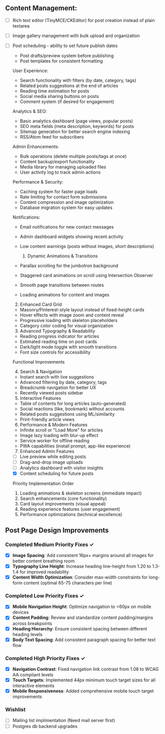 ## Content Management:
- [ ] Rich text editor (TinyMCE/CKEditor) for post creation instead of plain textarea
- [ ] Image gallery management with bulk upload and organization
- [ ] Post scheduling - ability to set future publish dates
  - Post drafts/preview system before publishing
  - Post templates for consistent formatting

  User Experience:
  - Search functionality with filters (by date, category, tags)
  - Related posts suggestions at the end of articles
  - Reading time estimation for posts
  - Social media sharing buttons on posts
  - Comment system (if desired for engagement)

  Analytics & SEO:
  - Basic analytics dashboard (page views, popular posts)
  - SEO meta fields (meta description, keywords) for posts
  - Sitemap generation for better search engine indexing
  - RSS/Atom feed for subscribers

  Admin Enhancements:
  - Bulk operations (delete multiple posts/tags at once)
  - Content backup/export functionality
  - Media library for managing uploaded files
  - User activity log to track admin actions

  Performance & Security:
  - Caching system for faster page loads
  - Rate limiting for contact form submissions
  - Content compression and image optimization
  - Database migration system for easy updates

  Notifications:
  - Email notifications for new contact messages
  - Admin dashboard widgets showing recent activity
  - Low content warnings (posts without images, short descriptions)

    1. Dynamic Animations & Transitions

  - Parallax scrolling for the jumbotron background
  - Staggered card animations on scroll using Intersection Observer
  - Smooth page transitions between routes
  - Loading animations for content and images

  2. Enhanced Card Grid

  - Masonry/Pinterest-style layout instead of fixed-height cards
  - Hover effects with image zoom and content reveal
  - Progressive loading with skeleton placeholders
  - Category color coding for visual organization

  3. Advanced Typography & Readability

  - Reading progress indicator for articles
  - Estimated reading time on post cards
  - Dark/light mode toggle with smooth transitions
  - Font size controls for accessibility

  Functional Improvements

  4. Search & Navigation

  - Instant search with live suggestions
  - Advanced filtering by date, category, tags
  - Breadcrumb navigation for better UX
  - Recently viewed posts sidebar

  5. Interactive Features

  - Table of contents for long articles (auto-generated)
  - Social reactions (like, bookmark) without accounts
  - Related posts suggestions using ML/similarity
  - Print-friendly article views

  6. Performance & Modern Features

  - Infinite scroll or "Load More" for articles
  - Image lazy loading with blur-up effect
  - Service worker for offline reading
  - PWA capabilities (install prompt, app-like experience)

  7. Enhanced Admin Features

  - [ ] Live preview while editing posts
  - [ ] Drag-and-drop image uploads
  - [ ] Analytics dashboard with visitor insights
  - [x] Content scheduling for future posts

  Priority Implementation Order

  1. Loading animations & skeleton screens (immediate impact)
  2. Search enhancements (core functionality)
  3. Card layout improvements (visual appeal)
  4. Reading experience features (user engagement)
  5. Performance optimizations (technical excellence)

## Post Page Design Improvements

### Completed Medium Priority Fixes ✓
- [x] **Image Spacing**: Add consistent 16px+ margins around all images for better content breathing room
- [x] **Typography Line Height**: Increase heading line-height from 1.20 to 1.3-1.4 for improved readability
- [x] **Content Width Optimization**: Consider max-width constraints for long-form content (optimal 65-75 characters per line)

### Completed Low Priority Fixes ✓
- [x] **Mobile Navigation Height**: Optimize navigation to <60px on mobile devices
- [x] **Content Padding**: Review and standardize content padding/margins across breakpoints
- [x] **Heading Hierarchy**: Ensure consistent spacing between different heading levels
- [x] **Body Text Spacing**: Add consistent paragraph spacing for better text flow

### Completed High Priority Fixes ✓
- [x] **Navigation Contrast**: Fixed navigation link contrast from 1.08 to WCAG AA compliant levels
- [x] **Touch Targets**: Implemented 44px minimum touch target sizes for all interactive elements
- [x] **Mobile Responsiveness**: Added comprehensive mobile touch target improvements

### Wishlist
- [ ] Mailing list implimentation (Need mail server first)
- [ ] Postgres db backend upgrades